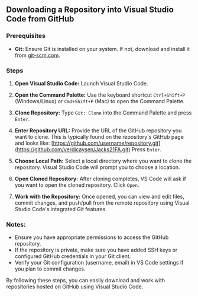 ## Downloading a Repository into Visual Studio Code from GitHub

### Prerequisites
- **Git:** Ensure Git is installed on your system. If not, download and install it from [git-scm.com](https://git-scm.com/).

### Steps
1. **Open Visual Studio Code:**
   Launch Visual Studio Code.

2. **Open the Command Palette:**
   Use the keyboard shortcut `Ctrl+Shift+P` (Windows/Linux) or `Cmd+Shift+P` (Mac) to open the Command Palette.

3. **Clone Repository:**
   Type `Git: Clone` into the Command Palette and press `Enter`.

4. **Enter Repository URL:**
   Provide the URL of the GitHub repository you want to clone. This is typically found on the repository's GitHub page and looks like:
[https://github.com/username/repository.git](https://github.com/verdicaysen/Jacks21FA.git)
Press `Enter`.

5. **Choose Local Path:**
Select a local directory where you want to clone the repository. Visual Studio Code will prompt you to choose a location.

6. **Open Cloned Repository:**
After cloning completes, VS Code will ask if you want to open the cloned repository. Click `Open`.

7. **Work with the Repository:**
Once opened, you can view and edit files, commit changes, and push/pull from the remote repository using Visual Studio Code's integrated Git features.

### Notes:
- Ensure you have appropriate permissions to access the GitHub repository.
- If the repository is private, make sure you have added SSH keys or configured GitHub credentials in your Git client.
- Verify your Git configuration (username, email) in VS Code settings if you plan to commit changes.

By following these steps, you can easily download and work with repositories hosted on GitHub using Visual Studio Code.
